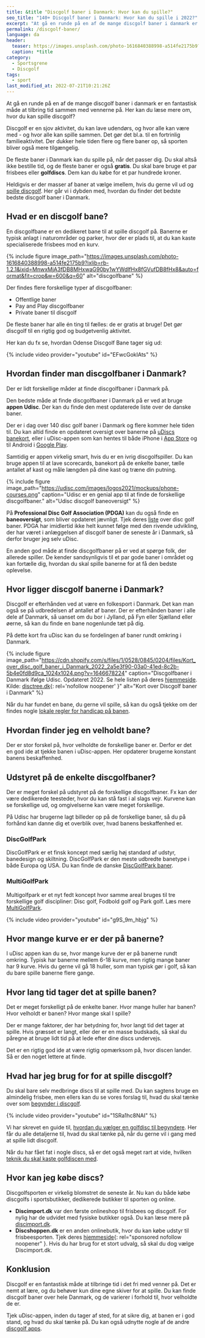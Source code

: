 ```yaml
---
title: &title "Discgolf baner i Danmark: Hvor kan du spille?"
seo_title: "140+ Discgolf baner i Danmark: Hvor kan du spille i 2022?"
excerpt: "At gå en runde på en af de mange discgolf baner i danmark er en fantastisk måde at tilbring tid sammen med vennerne på. Her kan du læse mere om, hvor du kan spille discgolf?"
permalink: /discgolf-baner/
language: da
header:
  teaser: https://images.unsplash.com/photo-1616840388998-a514fe2175b9?ixlib=rb-1.2.1&ixid=MnwxMjA3fDB8MHxwaG90by1wYWdlfHx8fGVufDB8fHx8&auto=format&fit=crop&h=300&w=400&q=10
  caption: *title
category:
  - Sportsgrene
  - Discgolf
tags:
  - sport
last_modified_at: 2022-07-21T10:21:26Z
---
```


At gå en runde på en af de mange discgolf baner i danmark er en fantastisk måde at tilbring tid sammen med vennerne på. Her kan du læse mere om, hvor du kan spille discgolf?

Discgolf er en sjov aktivitet, du kan lave udendørs, og hvor alle kan være med - og hvor alle kan spille sammen. Det gør det bl.a. til en fortrinlig familieaktivitet. Der dukker hele tiden flere og flere baner op, så sporten bliver også mere tilgængelig.

De fleste baner i Danmark kan du spille på, når det passer dig. Du skal altså ikke bestille tid, og de fleste baner er også **gratis**. Du skal bare bruge et par frisbees eller **golfdiscs**. Dem kan du købe for et par hundrede kroner.

Heldigvis er der masser af baner at vælge imellem, hvis du gerne vil ud og [spille discgolf](/discgolf/). Her går vi i dybden med, hvordan du finder det bedste bedste discgolf baner i Danmark.

## Hvad er en discgolf bane?

En discgolfbane er en dedikeret bane til at spille discgolf på. Banerne er typisk anlagt i naturområder og parker, hvor der er plads til, at du kan kaste specialiserede frisbees mod en kurv.

{% include figure image_path="https://images.unsplash.com/photo-1616840388998-a514fe2175b9?ixlib=rb-1.2.1&ixid=MnwxMjA3fDB8MHxwaG90by1wYWdlfHx8fGVufDB8fHx8&auto=format&fit=crop&w=600&q=60" alt="discgolfbane" %}

Der findes flere forskellige typer af discgolfbaner:

- Offentlige baner
- Pay and Play discgolfbaner
- Private baner til discgolf

De fleste baner har alle én ting til fælles: de er gratis at bruge! Det gør discgolf til en rigtig god og budgetvenlig aktivitet.

Her kan du fx se, hvordan Odense Discgolf Bane tager sig ud:

{% include video provider="youtube" id="EFwcGokIAts" %}

## Hvordan finder man discgolfbaner i Danmark?

Der er lidt forskellige måder at finde discgolfbaner i Danmark på.

Den bedste måde at finde discgolfbaner i Danmark på er ved at bruge **appen Udisc**. Der kan du finde den mest opdaterede liste over de danske baner.

Der er i dag over 140 disc golf baner i Danmark og flere kommer hele tiden til. Du kan altid finde en opdateret oversigt over banerne på [uDiscs banekort](https://udisc.com/courses?locationTerm=denmark), eller i uDisc-appen som kan hentes til både iPhone i [App Store](https://apps.apple.com/us/app/udisc-disc-golf/id1072228953) og til Android i [Google Play](https://play.google.com/store/apps/details?id=com.regasoftware.udisc).

Samtidig er appen virkelig smart, hvis du er en ivrig discgolfspiller. Du kan bruge appen til at lave scorecards, banekort på de enkelte baner, tælle antallet af kast og måle længden på dine kast og træne din putning.

{% include figure image_path="https://udisc.com/images/logos2021/mockups/phone-courses.png" caption="Udisc er en genial app til at finde de forskellige discgolfbaner." alt="Udisc discgolf baneoversigt" %}

På **Professional Disc Golf Association (PDGA)** kan du også finde en **baneoversigt**, som bliver opdateret jævnligt. Tjek deres [liste](https://www.pdga.com/course-directory?field_course_location_country=DK) over disc golf baner. PDGA har imidlertid ikke helt kunnet følge med den rivende udvikling, der har været i anlæggelsen af discgolf baner de seneste år i Danmark, så derfor bruger jeg selv uDisc.

En anden god måde at finde discgolfbaner på er ved at spørge folk, der allerede spiller. De kender sandsynligvis til et par gode baner i området og kan fortælle dig, hvordan du skal spille banerne for at få den bedste oplevelse. 

## Hvor ligger discgolf banerne i Danmark?

Discgolf er efterhånden ved at være en folkesport i Danmark. Det kan man også se på udbredelsen af antallet af baner. Der er efterhånden baner i alle dele af Danmark, så uanset om du bor i Jylland, på Fyn eller Sjælland eller øerne, så kan du finde en bane nogenlunde tæt på dig.

På dette kort fra uDisc kan du se fordelingen af baner rundt omkring i Danmark.

{% include figure image_path="https://cdn.shopify.com/s/files/1/0528/0845/0204/files/Kort_over_disc_golf_baner_i_Danmark_2022_2a5e3f90-03a0-41ed-8c2b-5b4e0fd8d9ca_1024x1024.png?v=1646678224" caption="Discgolfbaner i Danmark ifølge Udisc. Opdateret 2022. Se hele listen på deres [hjemmeside](https://www.pdga.com/course-directory?field_course_location_country=DK). Kilde: [disctree.dk](https://disctree.dk/pages/disc-golf-i-danmark){: rel='nofollow noopener' }" alt="Kort over Discgolf baner i Danmark" %}

Når du har fundet en bane, du gerne vil spille, så kan du også tjekke om der findes nogle [lokale regler for handicap på banen](/discgolf-handicap/).

## Hvordan finder jeg en velholdt bane?

Der er stor forskel på, hvor velholdte de forskellige baner er. Derfor er det en god ide at tjekke banen i uDisc-appen. Her opdaterer brugerne konstant banens beskaffenhed.

## Udstyret på de enkelte discgolfbaner?

Der er meget forskel på udstyret på de forskellige discgolfbaner. Fx kan der være dedikerede teesteder, hvor du kan stå fast i al slags vejr. Kurvene kan se forskellige ud, og omgivelserne kan være meget forskellige.

På Udisc har brugerne lagt billeder op på de forskellige baner, så du på forhånd kan danne dig et overblik over, hvad banens beskaffenhed er.

### DiscGolfPark

DiscGolfPark er et finsk koncept med særlig høj standard af udstyr, banedesign og skiltning. DiscGolfPark er den meste udbredte banetype i både Europa og USA. Du kan finde de danske [DiscGolfPark baner](https://www.discgolfpark.com/designer/mikael-birkelund-jensen-johansen/).

### MultiGolfPark

Multigolfpark er et nyt fedt koncept hvor samme areal bruges til tre forskellige golf discipliner: Disc golf, Fodbold golf og Park golf. Læs mere [MultiGolfPark](https://www.discgolfpark.com/multigolf/).

{% include video provider="youtube" id="g9S_9m_hbjg" %}

## Hvor mange kurve er er der på banerne?

I uDisc appen kan du se, hvor mange kurve der er på banerne rundt omkring. Typisk har banerne mellem 6-18 kurve, men rigtig mange baner har 9 kurve. Hvis du gerne vil gå 18 huller, som man typisk gør i golf, så kan du bare spille banerne flere gange.

## Hvor lang tid tager det at spille banen?

Det er meget forskelligt på de enkelte baner. Hvor mange huller har banen? Hvor velholdt er banen? Hvor mange skal I spille?

Der er mange faktorer, der har betydning for, hvor langt tid det tager at spille. Hvis græsset er langt, eller der er en masse budskads, så skal du påregne at bruge lidt tid på at lede efter dine discs undervejs.

Det er en rigtig god ide at være rigtig opmærksom på, hvor discen lander. Så er den noget lettere at finde.

## Hvad har jeg brug for for at spille discgolf?

Du skal bare selv medbringe discs til at spille med. Du kan sagtens bruge en almindelig frisbee, men ellers kan du se vores forslag til, hvad du skal tænke over som [begynder i discgolf](http://discimport.dk/blog/begynder-i-discgolf).

{% include video provider="youtube" id="1SRa1hc8NAI" %}

Vi har skrevet en guide til, [hvordan du vælger en golfdisc til begyndere](/golfdisc-til-discgolf/). Her får du alle detaljerne til, hvad du skal tænke på, når du gerne vil i gang med at spille lidt discgolf.

Når du har fået fat i nogle discs, så er det også meget rart at vide, hvilken [teknik du skal kaste golfdiscen med](/discgolf-teknik/).

## Hvor kan jeg købe discs?

Discgolfsporten er virkelig blomstret de seneste år. Nu kan du både købe discgolfs i sportsbutikker, dedikerede butikker til sporten og online.

- **Discimport.dk** var den første onlineshop til frisbees og discgolf. For nylig har de udvidet med fysiske butikker også. Du kan læse mere på [discimport.dk](https://discimport.dk/).
- **Discshoppen.dk** er en anden onlinebutik, hvor du kan købe udstyr til frisbeesporten. Tjek deres [hjemmeside](https://www.partner-ads.com/dk/klikbanner.php?partnerid=28187&bannerid=94606){: rel="sponsored nofollow noopener" }. Hvis du har brug for et stort udvalg, så skal du dog vælge Discimport.dk.

## Konklusion

Discgolf er en fantastisk måde at tilbringe tid i det fri med venner på. Det er nemt at lære, og du behøver kun dine egne skiver for at spille. Du kan finde discgolf baner over hele Danmark, og de varierer i forhold til, hvor velholdte de er.

Tjek uDisc-appen, inden du tager af sted, for at sikre dig, at banen er i god stand, og hvad du skal tænke på. Du kan også udnytte nogle af de andre [discgolf apps](/discgolf-apps/).
